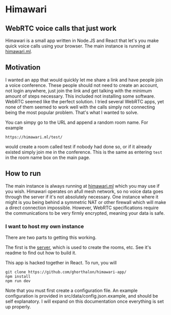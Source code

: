 # Himawari
## WebRTC voice calls that just work

Himawari is a small app written in Node.JS and React that let's you make quick voice calls using your browser. The main instance is running at [himawari.ml](https://himawari.ml/).

## Motivation

I wanted an app that would quickly let me share a link and have people join a voice conference. These people should not need to create an account, not login anywhere, just join the link and get talking with the minimum amount of steps necessary. This included not installing some software. WebRTC seemed like the perfect solution.
I tried several WebRTC apps, yet none of them seemed to work well with the calls simply not connecting being the most popular problem. That's what I wanted to solve.

You can simpy go to the URL and append a random room name. For example
```
https://himawari.ml/test/
```
would create a room called test if nobody had done so, or if it already existed simply join me in the conference. This is the same as entering `test` in the room name box on the main page.

## How to run

The main instance is always running at [himawari.ml](https://himawari.ml/) which you may use if you wish. Himawari operates on afull mesh network, so no voice data goes through the server if it's not absolutely necessary. One instance where it might is you being behind a symmetric NAT or other firewall which will make a direct connection impossible. However, WebRTC specifications require the communications to be very firmly encrypted, meaning your data is safe.

### I want to host my own instance

There are two parts to getting this working.

The first is the [server](https://github.com/ghorthalon/himawari-server/), which is used to create the rooms, etc. See it's readme to find out how to build it.

This app is hacked together in React. To run, you will

```
git clone https://github.com/ghorthalon/himawari-app/
npm install
npm run dev
```

Note that you must first create a configuration file. An example configuration is provided in src/data/config.json.example, and should be self explanatory. I will expand on this documentation once everything is set up properly.